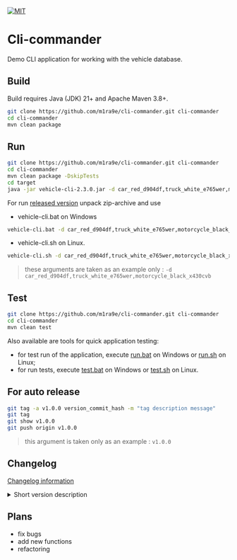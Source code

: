 [![MIT](https://img.shields.io/github/license/m1ra9e/cli-commander?color=blue)](./LICENSE)

# Cli-commander

Demo CLI application for working with the vehicle database.

## Build

Build requires Java (JDK) 21+ and Apache Maven 3.8+.

```sh
git clone https://github.com/m1ra9e/cli-commander.git cli-commander
cd cli-commander
mvn clean package
```

## Run

```sh
git clone https://github.com/m1ra9e/cli-commander.git cli-commander
cd cli-commander
mvn clean package -DskipTests
cd target
java -jar vehicle-cli-2.3.0.jar -d car_red_d904df,truck_white_e765wer,motorcycle_black_x430cvb
```

For run [released version](https://github.com/m1ra9e/cli-commander/releases) unpack zip-archive and use 

- vehicle-cli.bat on Windows 

```bat
vehicle-cli.bat -d car_red_d904df,truck_white_e765wer,motorcycle_black_x430cvb
```

- vehicle-cli.sh on Linux.

```sh
vehicle-cli.sh -d car_red_d904df,truck_white_e765wer,motorcycle_black_x430cvb
```

> these arguments are taken as an example only : `-d car_red_d904df,truck_white_e765wer,motorcycle_black_x430cvb`

## Test

```sh
git clone https://github.com/m1ra9e/cli-commander.git cli-commander
cd cli-commander
mvn clean test
```

Also available are tools for quick application testing:
- for test run of the application, execute [run.bat](tools/run.bat) on Windows or [run.sh](tools/run.sh) on Linux;
- for run tests, execute [test.bat](tools/test.bat) on Windows or [test.sh](tools/test.sh) on Linux.

## For auto release

```sh
git tag -a v1.0.0 version_commit_hash -m "tag description message"
git tag
git show v1.0.0
git push origin v1.0.0
```

> this argument is taken only as an example : `v1.0.0`

## Changelog

[Changelog information](CHANGELOG.md)

<details>
  <summary>Short version description</summary>

  | version | description                                                                  |
  | ------- | ---------------------------------------------------------------------------- |
  | 2.3.0   | added scripts tools/for_run, improved build, auto release via github actions |
  | 2.2.0   | get name and version from pom, execution time logging, added model usage     |
  | 2.1.0   | added github actions (checks compilation, runs tests, checks build)          |
  | 2.0.0   | added usage of jcommander library, refactoring                               |
  | 1.0.0   | simple base logic of cli application                                         |

</details>

## Plans

- fix bugs
- add new functions
- refactoring

